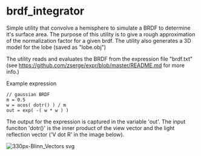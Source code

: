 # brdf_integrator
Simple utility that convolve a hemisphere to simulate a BRDF to determine it's surface area. The purpose of this utility is to give a rough approximation of the normalization factor for a given brdf. The utility also generates a 3D model for the lobe (saved as "lobe.obj")

The utility reads and evaluates the BRDF from the expression file "brdf.txt" (see https://github.com/zserge/expr/blob/master/README.md for more info.)

Example expression
```
// gaussian BRDF
m = 0.5
w = acos( dotr() ) / m
out = exp( -( w * w ) )
```

The output for the expression is captured in the variable 'out'. The input funciton 'dotr()' is the inner product of the view vector and the light reflection vector ('V dot R' in the image below). 

![330px-Blinn_Vectors svg](https://user-images.githubusercontent.com/7139511/222979465-04a40731-bfe6-42a4-8e0d-8548092a22c3.png)
